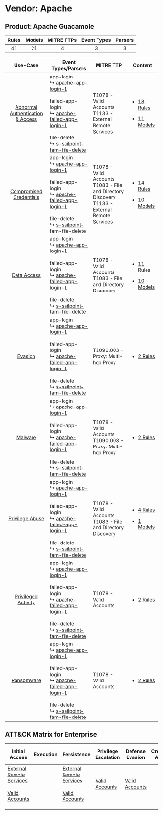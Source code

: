 Vendor: Apache
==============
Product: Apache Guacamole
-------------------------
| Rules | Models | MITRE TTPs | Event Types | Parsers |
|:-----:|:------:|:----------:|:-----------:|:-------:|
|  41   |   21   |     4      |      3      |    3    |

|                                           Use-Case                                           | Event Types/Parsers                                                                                                                                                                                                                                                                                                 | MITRE TTP                                                                                              | Content                                                                                                                               |
|:--------------------------------------------------------------------------------------------:| ------------------------------------------------------------------------------------------------------------------------------------------------------------------------------------------------------------------------------------------------------------------------------------------------------------------- | ------------------------------------------------------------------------------------------------------ | ------------------------------------------------------------------------------------------------------------------------------------- |
| [Abnormal Authentication & Access](../../../UseCases/uc_abnormal_authentication_&_access.md) |  app-login<br> ↳ [apache-app-login-1](Parsers/parserContent_apache-app-login-1.md)<br><br> failed-app-login<br> ↳ [apache-failed-app-login-1](Parsers/parserContent_apache-failed-app-login-1.md)<br><br> file-delete<br> ↳ [s-sailpoint-fam-file-delete](Parsers/parserContent_s-sailpoint-fam-file-delete.md)<br> | T1078 - Valid Accounts<br>T1133 - External Remote Services<br>                                         | [<ul><li>18 Rules</li></ul><ul><li>11 Models</li></ul>](Rules_Models/r_m_apache_apache_guacamole_Abnormal_Authentication_&_Access.md) |
|          [Compromised Credentials](../../../UseCases/uc_compromised_credentials.md)          |  app-login<br> ↳ [apache-app-login-1](Parsers/parserContent_apache-app-login-1.md)<br><br> failed-app-login<br> ↳ [apache-failed-app-login-1](Parsers/parserContent_apache-failed-app-login-1.md)<br><br> file-delete<br> ↳ [s-sailpoint-fam-file-delete](Parsers/parserContent_s-sailpoint-fam-file-delete.md)<br> | T1078 - Valid Accounts<br>T1083 - File and Directory Discovery<br>T1133 - External Remote Services<br> | [<ul><li>14 Rules</li></ul><ul><li>10 Models</li></ul>](Rules_Models/r_m_apache_apache_guacamole_Compromised_Credentials.md)          |
|                      [Data Access](../../../UseCases/uc_data_access.md)                      |  app-login<br> ↳ [apache-app-login-1](Parsers/parserContent_apache-app-login-1.md)<br><br> failed-app-login<br> ↳ [apache-failed-app-login-1](Parsers/parserContent_apache-failed-app-login-1.md)<br><br> file-delete<br> ↳ [s-sailpoint-fam-file-delete](Parsers/parserContent_s-sailpoint-fam-file-delete.md)<br> | T1078 - Valid Accounts<br>T1083 - File and Directory Discovery<br>                                     | [<ul><li>11 Rules</li></ul><ul><li>10 Models</li></ul>](Rules_Models/r_m_apache_apache_guacamole_Data_Access.md)                      |
|                          [Evasion](../../../UseCases/uc_evasion.md)                          |  app-login<br> ↳ [apache-app-login-1](Parsers/parserContent_apache-app-login-1.md)<br><br> failed-app-login<br> ↳ [apache-failed-app-login-1](Parsers/parserContent_apache-failed-app-login-1.md)<br><br> file-delete<br> ↳ [s-sailpoint-fam-file-delete](Parsers/parserContent_s-sailpoint-fam-file-delete.md)<br> | T1090.003 - Proxy: Multi-hop Proxy<br>                                                                 | [<ul><li>2 Rules</li></ul>](Rules_Models/r_m_apache_apache_guacamole_Evasion.md)                                                      |
|                          [Malware](../../../UseCases/uc_malware.md)                          |  app-login<br> ↳ [apache-app-login-1](Parsers/parserContent_apache-app-login-1.md)<br><br> failed-app-login<br> ↳ [apache-failed-app-login-1](Parsers/parserContent_apache-failed-app-login-1.md)<br><br> file-delete<br> ↳ [s-sailpoint-fam-file-delete](Parsers/parserContent_s-sailpoint-fam-file-delete.md)<br> | T1078 - Valid Accounts<br>T1090.003 - Proxy: Multi-hop Proxy<br>                                       | [<ul><li>2 Rules</li></ul>](Rules_Models/r_m_apache_apache_guacamole_Malware.md)                                                      |
|                  [Privilege Abuse](../../../UseCases/uc_privilege_abuse.md)                  |  app-login<br> ↳ [apache-app-login-1](Parsers/parserContent_apache-app-login-1.md)<br><br> failed-app-login<br> ↳ [apache-failed-app-login-1](Parsers/parserContent_apache-failed-app-login-1.md)<br><br> file-delete<br> ↳ [s-sailpoint-fam-file-delete](Parsers/parserContent_s-sailpoint-fam-file-delete.md)<br> | T1078 - Valid Accounts<br>T1083 - File and Directory Discovery<br>                                     | [<ul><li>4 Rules</li></ul><ul><li>1 Models</li></ul>](Rules_Models/r_m_apache_apache_guacamole_Privilege_Abuse.md)                    |
|              [Privileged Activity](../../../UseCases/uc_privileged_activity.md)              |  app-login<br> ↳ [apache-app-login-1](Parsers/parserContent_apache-app-login-1.md)<br><br> failed-app-login<br> ↳ [apache-failed-app-login-1](Parsers/parserContent_apache-failed-app-login-1.md)<br><br> file-delete<br> ↳ [s-sailpoint-fam-file-delete](Parsers/parserContent_s-sailpoint-fam-file-delete.md)<br> | T1078 - Valid Accounts<br>                                                                             | [<ul><li>2 Rules</li></ul>](Rules_Models/r_m_apache_apache_guacamole_Privileged_Activity.md)                                          |
|                       [Ransomware](../../../UseCases/uc_ransomware.md)                       |  app-login<br> ↳ [apache-app-login-1](Parsers/parserContent_apache-app-login-1.md)<br><br> failed-app-login<br> ↳ [apache-failed-app-login-1](Parsers/parserContent_apache-failed-app-login-1.md)<br><br> file-delete<br> ↳ [s-sailpoint-fam-file-delete](Parsers/parserContent_s-sailpoint-fam-file-delete.md)<br> | T1078 - Valid Accounts<br>                                                                             | [<ul><li>2 Rules</li></ul>](Rules_Models/r_m_apache_apache_guacamole_Ransomware.md)                                                   |

ATT&CK Matrix for Enterprise
----------------------------
| Initial Access                                                                                                                                   | Execution | Persistence                                                                                                                                      | Privilege Escalation                                                | Defense Evasion                                                     | Credential Access | Discovery                                                                         | Lateral Movement | Collection | Command and Control                                                                                                                       | Exfiltration | Impact |
| ------------------------------------------------------------------------------------------------------------------------------------------------ | --------- | ------------------------------------------------------------------------------------------------------------------------------------------------ | ------------------------------------------------------------------- | ------------------------------------------------------------------- | ----------------- | --------------------------------------------------------------------------------- | ---------------- | ---------- | ----------------------------------------------------------------------------------------------------------------------------------------- | ------------ | ------ |
| [External Remote Services](https://attack.mitre.org/techniques/T1133)<br><br>[Valid Accounts](https://attack.mitre.org/techniques/T1078)<br><br> |           | [External Remote Services](https://attack.mitre.org/techniques/T1133)<br><br>[Valid Accounts](https://attack.mitre.org/techniques/T1078)<br><br> | [Valid Accounts](https://attack.mitre.org/techniques/T1078)<br><br> | [Valid Accounts](https://attack.mitre.org/techniques/T1078)<br><br> |                   | [File and Directory Discovery](https://attack.mitre.org/techniques/T1083)<br><br> |                  |            | [Proxy: Multi-hop Proxy](https://attack.mitre.org/techniques/T1090/003)<br><br>[Proxy](https://attack.mitre.org/techniques/T1090)<br><br> |              |        |